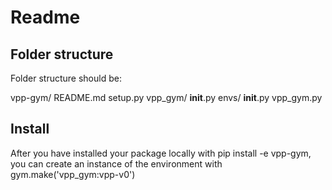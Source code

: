 # Readme

## Folder structure

Folder structure should be:

vpp-gym/
  README.md
  setup.py
  vpp_gym/
    __init__.py
    envs/
      __init__.py
      vpp_gym.py

## Install 

After you have installed your package locally with pip install -e vpp-gym, you can create an instance of the environment with gym.make('vpp_gym:vpp-v0')
